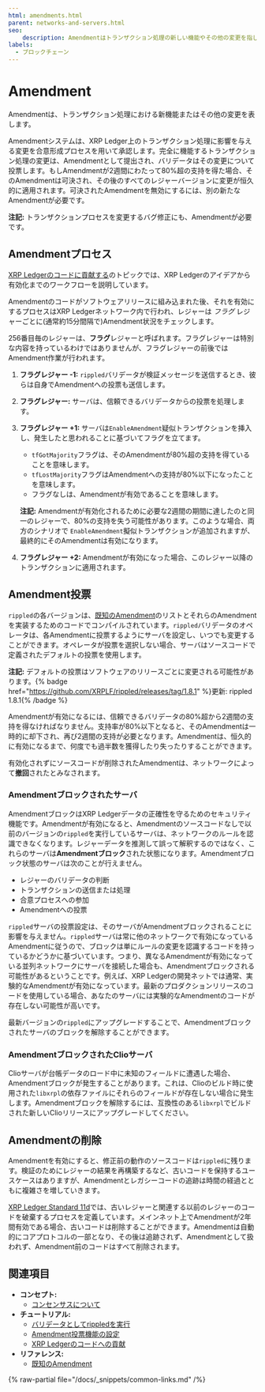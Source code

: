 ```yaml
---
html: amendments.html
parent: networks-and-servers.html
seo:
    description: Amendmentはトランザクション処理の新しい機能やその他の変更を指します。バリデータはコンセンサスを通して連携し、XRP Ledgerにこれらのアップグレードを順序正しく適用します。
labels:
  - ブロックチェーン
---
```

# Amendment

Amendmentは、トランザクション処理における新機能またはその他の変更を表します。

Amendmentシステムは、XRP Ledger上のトランザクション処理に影響を与える変更を合意形成プロセスを用いて承認します。完全に機能するトランザクション処理の変更は、Amendmentとして提出され、バリデータはその変更について投票します。もしAmendmentが2週間にわたって80%超の支持を得た場合、そのAmendmentは可決され、その後のすべてのレジャーバージョンに変更が恒久的に適用されます。可決されたAmendmentを無効にするには、別の新たなAmendmentが必要です。

**注記:** トランザクションプロセスを変更するバグ修正にも、Amendmentが必要です。

<!-- Amendmentチュートリアルに移動します。
すべてのAmendmentには、16進数の一意な短い名前があります。短い名前は読みやすくするためだけのものです。サーバは同じ Amendment IDを表すのに異なる名前を使うことができ、その名前が一意であることは保証されていません。Amendment IDは、Amendmentの短い名前のSHA-512Halfハッシュでなければなりません。
-->

## Amendmentプロセス

[XRP Ledgerのコードに貢献する](/resources/contribute-code/index.md)のトピックでは、XRP Ledgerのアイデアから有効化までのワークフローを説明しています。

Amendmentのコードがソフトウェアリリースに組み込まれた後、それを有効にするプロセスはXRP Ledgerネットワーク内で行われ、レジャーは _フラグ_ レジャーごとに(通常約15分間隔で)Amendment状況をチェックします。

256番目毎のレジャーは、**フラグ**レジャーと呼ばれます。フラグレジャーは特別な内容を持っているわけではありませんが、フラグレジャーの前後ではAmendment作業が行われます。

1. **フラグレジャー -1:** `rippled`バリデータが検証メッセージを送信するとき、彼らは自身でAmendmentへの投票も送信します。
2. **フラグレジャー:** サーバは、信頼できるバリデータからの投票を処理します。
3. **フラグレジャー +1:** サーバは`EnableAmendment`疑似トランザクションを挿入し、発生したと思われることに基づいてフラグを立てます。
    * `tfGotMajority`フラグは、そのAmendmentが80%超の支持を得ていることを意味します。
    * `tfLostMajority`フラグはAmendmentへの支持が80%以下になったことを意味します。
    * フラグなしは、Amendmentが有効であることを意味します。

    **注記:** Amendmentが有効化されるために必要な2週間の期間に達したのと同一のレジャーで、80%の支持を失う可能性があります。このような場合、両方のシナリオで `EnableAmendment`擬似トランザクションが追加されますが、最終的にそのAmendmentは有効になります。

4. **フラグレジャー +2:** Amendmentが有効になった場合、このレジャー以降のトランザクションに適用されます。


## Amendment投票

`rippled`の各バージョンは、[既知のAmendment](/resources/known-amendments.md)のリストとそれらのAmendmentを実装するためのコードでコンパイルされています。`rippled`バリデータのオペレータは、各Amendmentに投票するようにサーバを設定し、いつでも変更することができます。オペレータが投票を選択しない場合、サーバはソースコードで定義されたデフォルトの投票を使用します。

**注記:** デフォルトの投票はソフトウェアのリリースごとに変更される可能性があります。{% badge href="https://github.com/XRPLF/rippled/releases/tag/1.8.1" %}更新: rippled 1.8.1{% /badge %}

Amendmentが有効になるには、信頼できるバリデータの80%超から2週間の支持を得なければなりません。支持率が80%以下となると、そのAmendmentは一時的に却下され、再び2週間の支持が必要となります。Amendmentは、恒久的に有効になるまで、何度でも過半数を獲得したり失ったりすることができます。

有効化されずにソースコードが削除されたAmendmentは、ネットワークによって**撤回**されたとみなされます。


### Amendmentブロックされたサーバ
<a id="amendment-blocked"></a>

AmendmentブロックはXRP Ledgerデータの正確性を守るためのセキュリティ機能です。Amendmentが有効になると、Amendmentのソースコードなしで以前のバージョンの`rippled`を実行しているサーバは、ネットワークのルールを認識できなくなります。レジャーデータを推測して誤って解釈するのではなく、これらのサーバは**Amendmentブロック**された状態になります。Amendmentブロック状態のサーバは次のことが行えません。

* レジャーのバリデータの判断
* トランザクションの送信または処理
* 合意プロセスへの参加
* Amendmentへの投票

`rippled`サーバの投票設定は、そのサーバがAmendmentブロックされることに影響を与えません。`rippled`サーバは常に他のネットワークで有効になっているAmendmentに従うので、ブロックは単にルールの変更を認識するコードを持っているかどうかに基づいています。つまり、異なるAmendmentが有効になっている並列ネットワークにサーバを接続した場合も、Amendmentブロックされる可能性があるということです。例えば、XRP Ledgerの開発ネットでは通常、実験的なAmendmentが有効になっています。最新のプロダクションリリースのコードを使用している場合、あなたのサーバには実験的なAmendmentのコードが存在しない可能性が高いです。

最新バージョンの`rippled`にアップグレードすることで、Amendmentブロックされたサーバのブロックを解除することができます。


### AmendmentブロックされたClioサーバ
<a id="amendment-blocked-clio-servers"></a>

Clioサーバが台帳データのロード中に未知のフィールドに遭遇した場合、Amendmentブロックが発生することがあります。これは、Clioのビルド時に使用された`libxrpl`の依存ファイルにそれらのフィールドが存在しない場合に発生します。Amendmentブロックを解除するには、互換性のある`libxrpl`でビルドされた新しいClioリリースにアップグレードしてください。

## Amendmentの削除

Amendmentを有効にすると、修正前の動作のソースコードは`rippled`に残ります。検証のためにレジャーの結果を再構築するなど、古いコードを保持するユースケースはありますが、Amendmentとレガシーコードの追跡は時間の経過とともに複雑さを増していきます。

[XRP Ledger Standard 11d](https://github.com/XRPLF/XRPL-Standards/discussions/19)では、古いレジャーと関連する以前のレジャーのコードを破棄するプロセスを定義しています。メインネット上でAmendmentが2年間有効である場合、古いコードは削除することができます。Amendmentは自動的にコアプロトコルの一部となり、その後は追跡されず、Amendmentとして扱われず、Amendment前のコードはすべて削除されます。


## 関連項目

- **コンセプト:**
    - [コンセンサスについて](../consensus-protocol/index.md)
- **チュートリアル:**
    - [バリデータとしてrippledを実行](../../infrastructure/configuration/server-modes/run-rippled-as-a-validator.md)
    - [Amendment投票機能の設定](../../infrastructure/configuration/configure-amendment-voting.md)
    - [XRP Ledgerのコードへの貢献](/resources/contribute-code/index.md)
- **リファレンス:**
    - [既知のAmendment](/resources/known-amendments.md)

{% raw-partial file="/docs/_snippets/common-links.md" /%}
